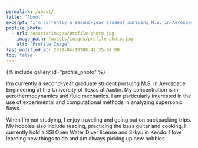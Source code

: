 ```yaml
---
permalink: /about/
title: "About"
excerpt: "I'm currently a second-year student pursuing M.S. in Aerospace Engineering at the University of Texas at Austin."
profile_photo:
  - url: /assets/images/profile-photo.jpg
    image_path: /assets/images/profile-photo.jpg
    alt: "Profile Image"
last_modified_at: 2018-04-10T08:41:35-04:00
toc: false
---
```


{% include gallery id="profile_photo" %}

I'm currently a second-year graduate student pursuing M.S. in Aerospace Engineering at the University of Texas at Austin. My concentration is in aerothermodynamics and fluid mechanics. I am particularly interested in the use of experimental and computational methods in analyzing supersonic flows.

When I'm not studying, I enjoy traveling and going out on backpacking trips. My hobbies also include reading, practicing the bass guitar and cooking. I currently hold a SSI Open Water Diver license and 3-kyu in Kendo. I love learning new things to do and am always picking up new hobbies.
